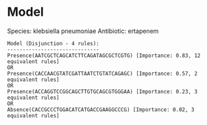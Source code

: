 
# Model

Species: klebsiella pneumoniae
Antibiotic: ertapenem

```
Model (Disjunction - 4 rules):
------------------------------
Presence(AATCGCTCAGCATCTTCAGATAGCGCTCGTG) [Importance: 0.83, 12 equivalent rules]
OR
Presence(CACCAACGTATCGATTAATCTGTATCAGAGC) [Importance: 0.57, 2 equivalent rules]
OR
Presence(ACCAGGTCCGGCAGCTTGTGCAGCGTGGGAA) [Importance: 0.23, 3 equivalent rules]
OR
Absence(CACCGCCCTGGACATCATGACCGAAGGCCCG) [Importance: 0.02, 3 equivalent rules]

```

